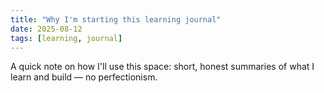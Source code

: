```yaml
---
title: "Why I'm starting this learning journal"
date: 2025-08-12
tags: [learning, journal]
---
```


A quick note on how I'll use this space: short, honest summaries of what I learn and build — no perfectionism.
